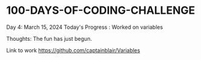 # 100-DAYS-OF-CODING-CHALLENGE
Day 4: March 15, 2024
Today's Progress : Worked on variables 

Thoughts: The fun has just begun.

Link to work https://github.com/captainblair/Variables
